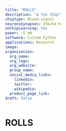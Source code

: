 ```yaml
---
title: "ROLLS"
description: "a fun chip"
chiptype: Mixed-signal
neuronsSynapses: 256/64 K
onChipLearning: Yes
power: ~5 mW
software: Custom Python
applications: Research
image:
organization:
  org_name:
  org_logo:
  org_website:
  group_name:
  social_media_links:
    linkedin:
    twitter:
    wikipedia:
  product_page_link:
draft: false
---
```


# ROLLS
